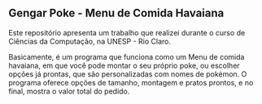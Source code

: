 ## Gengar Poke - Menu de Comida Havaiana

Este repositório apresenta um trabalho que realizei durante o curso de Ciências da Computação, na UNESP - Rio Claro. 

Basicamente, é um programa que funciona como um Menu de comida havaiana, em que você pode montar o seu próprio poke, ou escolher opções já prontas, que são personalizadas com nomes de pokémon.
O programa oferece opções de tamanho, montagem e pratos prontos, e no final, mostra o valor total do pedido.
   
